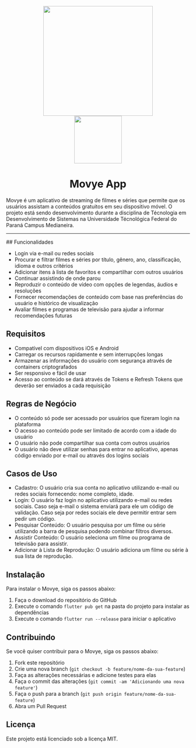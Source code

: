 <center><div style="display: block"><img src="https://i.imgur.com/48kRDkl.png" width="300"/></div>
<img src="https://www.utfpr.edu.br/icones/cabecalho/logo-utfpr/@@images/efcf9caf-6d29-4c24-8266-0b7366ea3a40.png" width="130" /></div></center>

<center><h1>Movye App</h1></center>
Movye é um aplicativo de streaming de filmes e séries que permite que os usuários assistam a conteúdos gratuitos em seu dispositivo móvel. O projeto está sendo desenvolvimento durante a disciplina de Técnologia em Desenvolvimento de Sistemas na Universidade Técnológica Federal do Paraná Campus Medianeira.
<hr />
## Funcionalidades

- Login via e-mail ou redes sociais
- Procurar e filtrar filmes e séries por título, gênero, ano, classificação, idioma e outros critérios
- Adicionar itens à lista de favoritos e compartilhar com outros usuários
- Continuar assistindo de onde parou
- Reproduzir o conteúdo de vídeo com opções de legendas, áudios e resoluções
- Fornecer recomendações de conteúdo com base nas preferências do usuário e histórico de visualização
- Avaliar filmes e programas de televisão para ajudar a informar recomendações futuras

## Requisitos

- Compatível com dispositivos iOS e Android
- Carregar os recursos rapidamente e sem interrupções longas
- Armazenar as informações do usuário com segurança através de containers criptografados
- Ser responsivo e fácil de usar
- Acesso ao conteúdo se dará através de Tokens e Refresh Tokens que deverão ser enviados a cada requisição

## Regras de Negócio

- O conteúdo só pode ser acessado por usuários que fizeram login na plataforma
- O acesso ao conteúdo pode ser limitado de acordo com a idade do usuário
- O usuário não pode compartilhar sua conta com outros usuários
- O usuário não deve utilizar senhas para entrar no aplicativo, apenas código enviado por e-mail ou através dos logins sociais

## Casos de Uso

- Cadastro: O usuário cria sua conta no aplicativo utilizando e-mail ou redes sociais fornecendo: nome completo, idade.
- Login: O usuário faz login no aplicativo utilizando e-mail ou redes sociais. Caso seja e-mail o sistema enviará para ele um código de validação. Caso seja por redes sociais ele deve permitir entrar sem pedir um código.
- Pesquisar Conteúdo: O usuário pesquisa por um filme ou série utilizando a barra de pesquisa podendo combinar filtros diversos.
- Assistir Conteúdo: O usuário seleciona um filme ou programa de televisão para assistir.
- Adicionar à Lista de Reprodução: O usuário adiciona um filme ou série à sua lista de reprodução.

## Instalação

Para instalar o Movye, siga os passos abaixo:

1. Faça o download do repositório do GitHub
2. Execute o comando `flutter pub get` na pasta do projeto para instalar as dependências
3. Execute o comando `flutter run --release` para iniciar o aplicativo

## Contribuindo

Se você quiser contribuir para o Movye, siga os passos abaixo:

1. Fork este repositório
2. Crie uma nova branch (`git checkout -b feature/nome-da-sua-feature`)
3. Faça as alterações necessárias e adicione testes para elas
4. Faça o commit das alterações (`git commit -am 'Adicionando uma nova feature'`)
5. Faça o push para a branch (`git push origin feature/nome-da-sua-feature`)
6. Abra um Pull Request

## Licença

Este projeto está licenciado sob a licença MIT.
